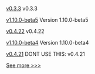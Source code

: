 
[v0.3.3](https://github.com/hyperledger/fabric-protos/releases/tag/v0.3.3) v0.3.3

[v1.10.0-beta5](https://github.com/hyperledger/bevel-operator-fabric/releases/tag/v1.10.0-beta5) Version 1.10.0-beta5

[v0.4.22](https://github.com/hyperledger-labs/yui-relayer/releases/tag/v0.4.22) v0.4.22

[v1.10.0-beta4](https://github.com/hyperledger/bevel-operator-fabric/releases/tag/v1.10.0-beta4) Version 1.10.0-beta4

[v0.4.21](https://github.com/hyperledger-labs/yui-relayer/releases/tag/v0.4.21) DONT USE THIS: v0.4.21


[See more >>>](https://start-here.hyperledger.org/releases)
